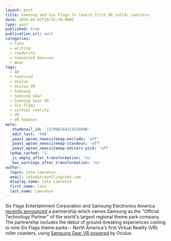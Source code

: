 ```yaml
---
layout: post
title: Samsung and Six Flags to launch first VR roller coasters
date: 2016-03-07T19:52:34.000Z
type: post
published: true
publication_url: null
categories:
  - Cate
  - writing
  - readwrite
  - Connected Devices
  - Wear
tags:
  - AR
  - featured
  - Oculus
  - Oculus VR
  - Samsung
  - Samsung Gear
  - Samsung Gear VR
  - Six Flags
  - virtual reality
  - VR
  - VR headset
meta:
  _thumbnail_id: '137086164321510990'
  _edit_last: '549'
  _yoast_wpseo_newssitemap-exclude: 'off'
  _yoast_wpseo_newssitemap-standout: 'off'
  _yoast_wpseo_newssitemap-editors-pick: 'off'
  rp4wp_cached: '1'
  _is_empty_after_transformation: 'no'
  _has_warnings_after_transformation: 'no'
author:
  login: cate-lawrence
  email: cate@atravellingcook.com
  display_name: Cate Lawrence
  first_name: Cate
  last_name: Lawrence
---
```


Six Flags Entertainment Corporation and Samsung Electronics America [recently announced](https://news.samsung.com/global/six-flags-and-samsung-partner-to-launch-first-virtual-reality-roller-coasters-in-north-america) a partnership which names Samsung as the "Official Technology Partner" of the world's largest regional theme park company. The partnership includes the debut of ground-breaking experiences coming to nine Six Flags theme parks-- North America's first Virtual Reality (VR) roller coasters, using [Samsung Gear VR powered](http://www.samsung.com/global/galaxy/wearables/gear-vr/) by Oculus.
